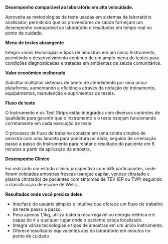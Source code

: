 **Desempenho comparável ao laboratório em alta velocidade.**

Aproveita as metodologias de teste usadas em sistemas de laboratório analisador, permitindo que os proveedores de saúde forneçam um desempenho comparável ao laboratório e resultados em tempo real no ponto de cuidado.

**Menu de testes abrangente**

Integra várias tecnologias e tipos de amostras em um único Instrumento, permitindo o desenvolvimento contínuo de um amplo menu de testes para condições diagnosticadas e tratadas em ambientes de saúde comunitários.

**Valor econômico melhorado**

Substitui múltiplos sistemas de ponto de atendimento por uma única plataforma, aumentando a eficiência através da redução de treinamento, equipamentos, manutenção e suprimentos de testes.

**Fluxo de teste**

O Instrumento e os Test Strips estão integrados com diversos controles de qualidade para garantir que o Instrumento e o teste estejam funcionando corretamente em cada execução de teste.

O processo de fluxo de trabalho consiste em uma coleta simples de amostra com uma lanceta para punctura no dedo, seguido de orientação passo a passo do Instrumento para relatar o resultado do paciente em 6 minutos a partir da aplicação da amostra.

**Desempenho Clínico**

Foi realizado um estudo clínico prospectivo com 585 participantes, onde foram coletadas amostras frescas (sangue capilar, venoso citratado e plasma citratado) de pacientes com sintomas de TEV (EP ou TVP) seguindo a classificação de escore de Wells.

**Resultados onde você precisa deles**

- Interface do usuário simples e intuitiva que oferece um fluxo de trabalho de teste passo a passo.
- Pesa apenas 1,1kg, utiliza bateria recarregável ou energia elétrica e é capaz de ir a qualquer lugar onde o paciente esteja localizado.
- Integra várias tecnologias e tipos de amostras em um único instrumento.
- Oferece resultados equivalentes aos do laboratório em minutos no ponto de cuidado
